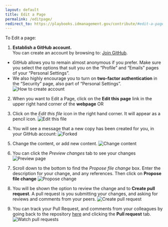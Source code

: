 ```yaml
---
layout: default
title: Edit a Page
permalink: /editpage/
redirect_to: https://playbooks.idmanagement.gov/contribute/#edit-a-page
---
```


To Edit a page:

1. **Establish a GitHub account.**  
You can create an account by browsing to: [Join GitHub](https://github.com/join).  

* GitHub allows you to remain almost anonymous if you prefer.  Make sure you select the options that suit you on the “Profile” and “Emails” pages of your “Personal Settings”.  
* We also highly encourage you to turn on **two-factor authentication** in the “Security” page, also part of “Personal Settings”.  
  ![How to create account]({{site.baseurl}}/assets/img/create_github_account.png)

2. When you want to Edit a Page, click on the **Edit this page** link in the upper right hand corner of the **webpage**  OR

2. Click on the _Edit this file_ icon in the right hand corner.  It will appear as a pencil icon. 
    ![Edit this file]({{site.baseurl}}/assets/img/edit_page.png)

2. You will see a message that a new copy has been created for you, in your GitHub account:
	![Forked]({{site.baseurl}}/assets/img/fork.png)
	
2. Change the content, or add new content.
     ![Change content]({{site.baseurl}}/assets/img/change_page.png)

2. You can click the _Preview changes_ tab to see your changes  
    ![Preview page]({{site.baseurl}}/assets/img/preview_page.png)
	
2. Scroll down to the bottom to find the _Propose file change_ box.  Enter the description for your change, and any references. Then click on **Propose file change** 
    ![Propose change]({{site.baseurl}}/assets/img/propose_change.png)

2. You will be shown the option to review the change and to **Create pull request**.  A pull request is you submitting your changes, and asking for reviews and comments from your peers.
    ![Create pull request]({{site.baseurl}}/assets/img/pull_request.png)
	
2. You can track your Pull Request, and comments from your colleagues by going back to the repository [here]({{site.repo_url}}) and clicking the **Pull request** tab.  
    ![Watch pull requests]({{site.baseurl}}/assets/img/pull_tab.png)

